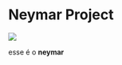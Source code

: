 # Neymar Project
![](https://f.i.uol.com.br/fotografia/2018/02/13/15185462535a832d4d6dafd_1518546253_3x2_md.jpg)

esse é o **neymar**
